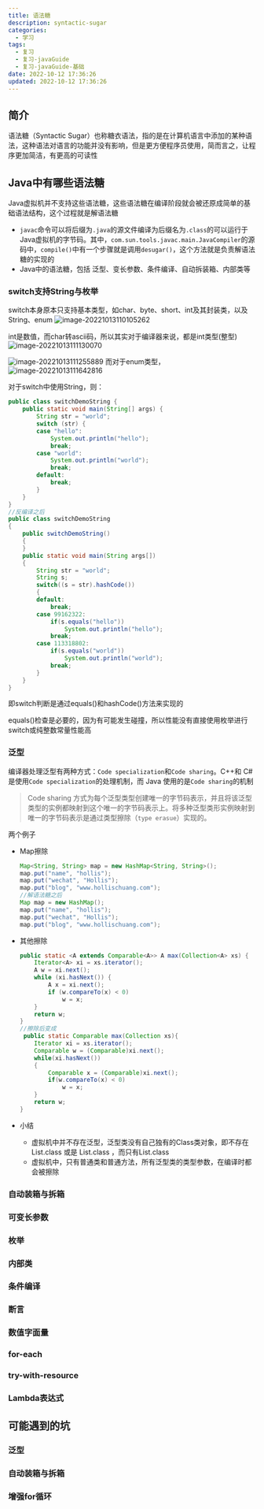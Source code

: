 ```yaml
---
title: 语法糖
description: syntactic-sugar
categories:
  - 学习
tags:
  - 复习
  - 复习-javaGuide
  - 复习-javaGuide-基础
date: 2022-10-12 17:36:26
updated: 2022-10-12 17:36:26
---
```




## 简介

语法糖（Syntactic Sugar）也称糖衣语法，指的是在计算机语言中添加的某种语法，这种语法对语言的功能并没有影响，但是更方便程序员使用，简而言之，让程序更加简洁，有更高的可读性

## Java中有哪些语法糖

Java虚拟机并不支持这些语法糖，这些语法糖在编译阶段就会被还原成简单的基础语法结构，这个过程就是解语法糖

- ```javac```命令可以将后缀为```.java```的源文件编译为后缀名为```.class```的可以运行于Java虚拟机的字节码。其中，```com.sun.tools.javac.main.JavaCompiler```的源码中，```compile()```中有一个步骤就是调用```desugar()```，这个方法就是负责解语法糖的实现的
- Java中的语法糖，包括 泛型、变长参数、条件编译、自动拆装箱、内部类等

### switch支持String与枚举

switch本身原本只支持基本类型，如char、byte、short、int及其封装类，以及String、enum 
![image-20221013110105262](https://raw.githubusercontent.com/lwmfjc/lwmfjc.github.io.resource/main/img/image-20221013110105262.png)

int是数值，而char转ascii码，所以其实对于编译器来说，都是int类型(整型)
![image-20221013111130070](https://raw.githubusercontent.com/lwmfjc/lwmfjc.github.io.resource/main/img/image-20221013111130070.png)

![image-20221013111255889](https://raw.githubusercontent.com/lwmfjc/lwmfjc.github.io.resource/main/img/image-20221013111255889.png)
而对于enum类型，  
![image-20221013111642816](https://raw.githubusercontent.com/lwmfjc/lwmfjc.github.io.resource/main/img/image-20221013111642816.png)

对于switch中使用String，则：  

```java
public class switchDemoString {
    public static void main(String[] args) {
        String str = "world";
        switch (str) {
        case "hello":
            System.out.println("hello");
            break;
        case "world":
            System.out.println("world");
            break;
        default:
            break;
        }
    }
}
//反编译之后
public class switchDemoString
{
    public switchDemoString()
    {
    }
    public static void main(String args[])
    {
        String str = "world";
        String s;
        switch((s = str).hashCode())
        {
        default:
            break;
        case 99162322:
            if(s.equals("hello"))
                System.out.println("hello");
            break;
        case 113318802:
            if(s.equals("world"))
                System.out.println("world");
            break;
        }
    }
}
```

即switch判断是通过equals()和hashCode()方法来实现的

equals()检查是必要的，因为有可能发生碰撞，所以性能没有直接使用枚举进行switch或纯整数常量性能高

### 泛型

编译器处理泛型有两种方式：`Code specialization`和`Code sharing`。C++和 C#是使用`Code specialization`的处理机制，而 Java 使用的是`Code sharing`的机制

> Code sharing 方式为每个泛型类型创建唯一的字节码表示，并且将该泛型类型的实例都映射到这个唯一的字节码表示上。将多种泛型类形实例映射到唯一的字节码表示是通过类型擦除（`type erasue`）实现的。

两个例子  

- Map擦除

  ```java
  Map<String, String> map = new HashMap<String, String>();
  map.put("name", "hollis");
  map.put("wechat", "Hollis");
  map.put("blog", "www.hollischuang.com");
  //解语法糖之后
  Map map = new HashMap();
  map.put("name", "hollis");
  map.put("wechat", "Hollis");
  map.put("blog", "www.hollischuang.com");
  ```

- 其他擦除  

  ```java
  public static <A extends Comparable<A>> A max(Collection<A> xs) {
      Iterator<A> xi = xs.iterator();
      A w = xi.next();
      while (xi.hasNext()) {
          A x = xi.next();
          if (w.compareTo(x) < 0)
              w = x;
      }
      return w;
  }
  //擦除后变成
   public static Comparable max(Collection xs){
      Iterator xi = xs.iterator();
      Comparable w = (Comparable)xi.next();
      while(xi.hasNext())
      {
          Comparable x = (Comparable)xi.next();
          if(w.compareTo(x) < 0)
              w = x;
      }
      return w;
  }
  ```

- 小结

  - 虚拟机中并不存在泛型，泛型类没有自己独有的Class类对象，即不存在List<String>.class 或是 List<Integer>.class ，而只有List.class
  - 虚拟机中，只有普通类和普通方法，所有泛型类的类型参数，在编译时都会被擦除

### 自动装箱与拆箱



### 可变长参数

### 枚举

### 内部类

### 条件编译

### 断言

### 数值字面量

### for-each

### try-with-resource

### Lambda表达式

## 可能遇到的坑

### 泛型

### 自动装箱与拆箱

### 增强for循环

